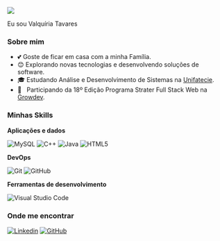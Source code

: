 ![](https://komarev.com/ghpvc/?username=valquiriacode&color=006bed)

Eu sou Valquíria Tavares
<h3>Sobre mim</h3>

- 💕 Goste de ficar em casa com a minha Família.
- 😊 Explorando novas tecnologias e desenvolvendo soluções de software.
- 🎓 Estudando Análise e Desenvolvimento de Sistemas na <a href="https://unifatecie.edu.br/">Unifatecie</a>.
- 🌱 &nbsp; Participando da 18º Edição Programa Strater Full Stack Web na <a href="https://www.growdev.com.br/">Growdev</a>.


<h3>Minhas Skills</h3>

**Aplicações e dados**

![MySQL](https://img.shields.io/badge/-MySQL-333333?style=flat&logo=mysql)
![C++](https://img.shields.io/badge/-C++-333333?style=flat&logo=C%2B%2B&logoColor=00599C)
![Java](https://img.shields.io/badge/-Java-333333?style=flat&logo=Java&logoColor=007396)
![HTML5](https://img.shields.io/badge/-HTML5-333333?style=flat&logo=HTML5)

**DevOps**

![Git](https://img.shields.io/badge/-Git-333333?style=flat&logo=git)
![GitHub](https://img.shields.io/badge/-GitHub-333333?style=flat&logo=github)

**Ferramentas de desenvolvimento**

![Visual Studio Code](https://img.shields.io/badge/-Visual%20Studio%20Code-333333?style=flat&logo=visual-studio-code&logoColor=007ACC)
<br/>
<h3>Onde me encontrar</h3>

[![Linkedin](https://img.shields.io/badge/-Linkedin-blue?style=flat-square&logo=Linkedin&logoColor=white&link=https://www.linkedin.com/in/valqu%C3%ADria-tavares/)](https://www.linkedin.com/in/valqu%C3%ADria-tavares/)
[![GitHub](https://img.shields.io/github/followers/Valtavarescode?label=follow&style=social)](https://github.com/Valtavares)
